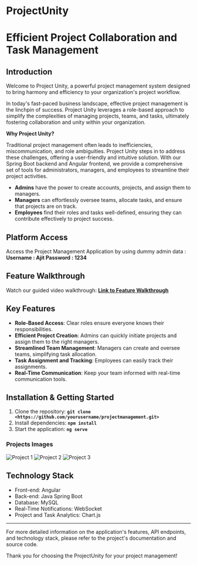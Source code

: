 # **ProjectUnity**

# **Efficient Project Collaboration and Task Management**

## **Introduction**

Welcome to Project Unity, a powerful project management system designed to bring harmony and efficiency to your organization's project workflow. 

In today's fast-paced business landscape, effective project management is the linchpin of success. Project Unity leverages a role-based approach to simplify the complexities of managing projects, teams, and tasks, ultimately fostering collaboration and unity within your organization.

**Why Project Unity?**

Traditional project management often leads to inefficiencies, miscommunication, and role ambiguities. Project Unity steps in to address these challenges, offering a user-friendly and intuitive solution. With our Spring Boot backend and Angular frontend, we provide a comprehensive set of tools for administrators, managers, and employees to streamline their project activities.

- **Admins** have the power to create accounts, projects, and assign them to managers.
- **Managers** can effortlessly oversee teams, allocate tasks, and ensure that projects are on track.
- **Employees** find their roles and tasks well-defined, ensuring they can contribute effectively to project success.

## **Platform Access**

Access the Project Management Application by using dummy admin data :
**Username : Ajit
Password : 1234**

## **Feature Walkthrough**

Watch our guided video walkthrough: **[Link to Feature Walkthrough](https://youtube-link-to-walkthrough/)**

## Key Features

- **Role-Based Access**: Clear roles ensure everyone knows their responsibilities.
- **Efficient Project Creation**: Admins can quickly initiate projects and assign them to the right managers.
- **Streamlined Team Management**: Managers can create and oversee teams, simplifying task allocation.
- **Task Assignment and Tracking**: Employees can easily track their assignments.
- **Real-Time Communication**: Keep your team informed with real-time communication tools.


## **Installation & Getting Started**

1. Clone the repository: **`git clone <https://github.com/yourusername/projectmanagement.git>`**
2. Install dependencies: **`npm install`**
3. Start the application: **`ng serve`**



### Projects Images
 <img src="https://drive.google.com/uc?id=1Uc958X-z3Lx2ItO34p3qRmB3_d5hii-u" alt="Project 1">
 <img src="https://drive.google.com/uc?id=1yXDsm2rSu7rieFDj3MjFKJ9tWIN6A5Fp" alt="Project 2">
 <img src="https://drive.google.com/uc?id=1GPNseGo5jS7H6LhfI_OQXxWiMmIfn6y9" alt="Project 3">

## **Technology Stack**

- Front-end: Angular
- Back-end: Java Spring Boot
- Database: MySQL
- Real-Time Notifications: WebSocket
- Project and Task Analytics: Chart.js

---

For more detailed information on the application's features, API endpoints, and technology stack, please refer to the project's documentation and source code.

Thank you for choosing the ProjectUnity for your project management!
